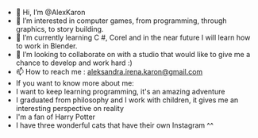 - 👋 Hi, I’m @AlexKaron
- 👀 I’m interested in computer games, from programming, through graphics, to story building.
- 🌱 I’m currently learning C #, Corel and in the near future I will learn how to work in Blender.
- 💞️ I’m looking to collaborate on with a studio that would like to give me a chance to develop and work hard :)
- 📫 How to reach me : aleksandra.irena.karon@gmail.com
- If you want to know more about me:
- I want to keep learning programming, it's an amazing adventure
- I graduated from philosophy and I work with children, it gives me an interesting perspective on reality
- I'm a fan of Harry Potter
- I have three wonderful cats that have their own Instagram ^^

<!---
AlexKaron/AlexKaron is a ✨ special ✨ repository because its `README.md` (this file) appears on your GitHub profile.
You can click the Preview link to take a look at your changes.
--->
